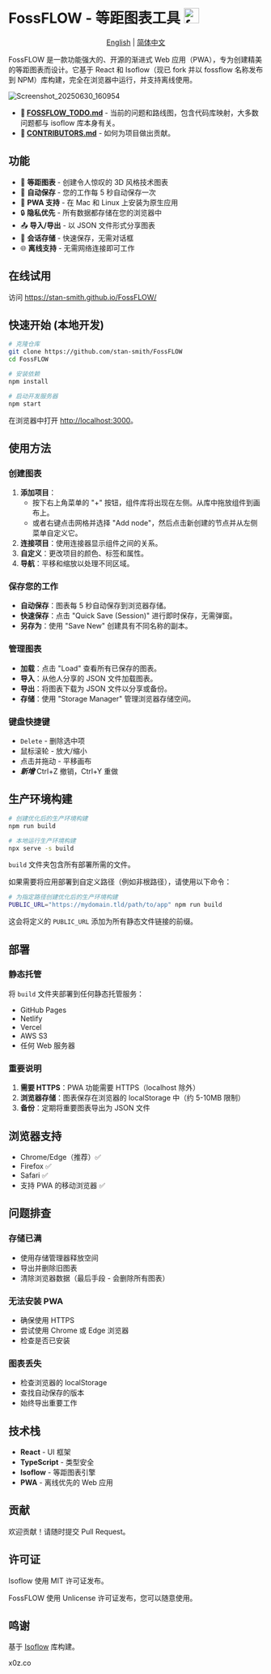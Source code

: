 # FossFLOW - 等距图表工具 <img width="30" height="30" alt="fossflow" src="https://github.com/user-attachments/assets/56d78887-601c-4336-ab87-76f8ee4cde96" />

<p align="center">
 <a href="../README.md">English</a> | <a href="README.cn.md">简体中文</a>
</p>

FossFLOW 是一款功能强大的、开源的渐进式 Web 应用（PWA），专为创建精美的等距图表而设计。它基于 React 和 Isoflow（现已 fork 并以 fossflow 名称发布到 NPM）库构建，完全在浏览器中运行，并支持离线使用。

![Screenshot_20250630_160954](https://github.com/user-attachments/assets/e7f254ad-625f-4b8a-8efc-5293b5be9d55)

- **📝 [FOSSFLOW_TODO.md](https://github.com/stan-smith/FossFLOW/blob/master/ISOFLOW_TODO.md)** - 当前的问题和路线图，包含代码库映射，大多数问题都与 isoflow 库本身有关。
- **🤝 [CONTRIBUTORS.md](https://github.com/stan-smith/FossFLOW/blob/master/CONTRIBUTORS.md)** - 如何为项目做出贡献。

## 功能

- 🎨 **等距图表** - 创建令人惊叹的 3D 风格技术图表
- 💾 **自动保存** - 您的工作每 5 秒自动保存一次
- 📱 **PWA 支持** - 在 Mac 和 Linux 上安装为原生应用
- 🔒 **隐私优先** - 所有数据都存储在您的浏览器中
- 📤 **导入/导出** - 以 JSON 文件形式分享图表
- 🎯 **会话存储** - 快速保存，无需对话框
- 🌐 **离线支持** - 无需网络连接即可工作

## 在线试用

访问 https://stan-smith.github.io/FossFLOW/

## 快速开始 (本地开发)

```bash
# 克隆仓库
git clone https://github.com/stan-smith/FossFLOW
cd FossFLOW

# 安装依赖
npm install

# 启动开发服务器
npm start
```

在浏览器中打开 [http://localhost:3000](http://localhost:3000)。

## 使用方法

### 创建图表

1. **添加项目**：
   - 按下右上角菜单的 "+" 按钮，组件库将出现在左侧。从库中拖放组件到画布上。
   - 或者右键点击网格并选择 "Add node"，然后点击新创建的节点并从左侧菜单自定义它。
2. **连接项目**：使用连接器显示组件之间的关系。
3. **自定义**：更改项目的颜色、标签和属性。
4. **导航**：平移和缩放以处理不同区域。

### 保存您的工作

- **自动保存**：图表每 5 秒自动保存到浏览器存储。
- **快速保存**：点击 "Quick Save (Session)" 进行即时保存，无需弹窗。
- **另存为**：使用 "Save New" 创建具有不同名称的副本。

### 管理图表

- **加载**：点击 "Load" 查看所有已保存的图表。
- **导入**：从他人分享的 JSON 文件加载图表。
- **导出**：将图表下载为 JSON 文件以分享或备份。
- **存储**：使用 "Storage Manager" 管理浏览器存储空间。

### 键盘快捷键

- `Delete` - 删除选中项
- 鼠标滚轮 - 放大/缩小
- 点击并拖动 - 平移画布
- ***新增*** Ctrl+Z 撤销，Ctrl+Y 重做

## 生产环境构建

```bash
# 创建优化后的生产环境构建
npm run build

# 本地运行生产环境构建
npx serve -s build
```

`build` 文件夹包含所有部署所需的文件。

如果需要将应用部署到自定义路径（例如非根路径），请使用以下命令：
```bash
# 为指定路径创建优化后的生产环境构建
PUBLIC_URL="https://mydomain.tld/path/to/app" npm run build
```
这会将定义的 `PUBLIC_URL` 添加为所有静态文件链接的前缀。

## 部署

### 静态托管

将 `build` 文件夹部署到任何静态托管服务：
- GitHub Pages
- Netlify
- Vercel
- AWS S3
- 任何 Web 服务器

### 重要说明

1. **需要 HTTPS**：PWA 功能需要 HTTPS（localhost 除外）
2. **浏览器存储**：图表保存在浏览器的 localStorage 中（约 5-10MB 限制）
3. **备份**：定期将重要图表导出为 JSON 文件

## 浏览器支持

- Chrome/Edge（推荐）✅
- Firefox ✅
- Safari ✅
- 支持 PWA 的移动浏览器 ✅

## 问题排查

### 存储已满
- 使用存储管理器释放空间
- 导出并删除旧图表
- 清除浏览器数据（最后手段 - 会删除所有图表）

### 无法安装 PWA
- 确保使用 HTTPS
- 尝试使用 Chrome 或 Edge 浏览器
- 检查是否已安装

### 图表丢失
- 检查浏览器的 localStorage
- 查找自动保存的版本
- 始终导出重要工作

## 技术栈

- **React** - UI 框架
- **TypeScript** - 类型安全
- **Isoflow** - 等距图表引擎
- **PWA** - 离线优先的 Web 应用

## 贡献

欢迎贡献！请随时提交 Pull Request。

## 许可证

Isoflow 使用 MIT 许可证发布。

FossFLOW 使用 Unlicense 许可证发布，您可以随意使用。

## 鸣谢

基于 [Isoflow](https://github.com/markmanx/isoflow) 库构建。

x0z.co